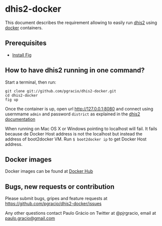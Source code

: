 dhis2-docker
==============

This document describes the requirement allowing to easily run [dhis2](https://www.dhis2.org/) using [docker](https://www.docker.com/) containers.

Prerequisites
-------------

* [Install Fig](http://www.fig.sh/install.html "Documentation") 


How to have dhis2 running in one command?
--------------

Start a terminal, then run:

```
git clone git://github.com/pgracio/dhis2-docker.git
cd dhis2-docker
fig up
```

Once the container is up, open url http://127.0.0.1:8080 and connect using usernmame `admin` and password `district` as explained in the [dhis2 documentation](https://www.dhis2.org/doc/snapshot/en/user/html/ch02.html#d5e283)

When running on Mac OS X or Windows pointing to localhost will fail. It fails because de Docker Host address is not the localhost but instead the address of boot2docker VM. Run `$ boot2docker ip` to get Docker Host address. 

Docker images
--------------
Docker images can be found at [Docker Hub](https://registry.hub.docker.com/repos/pgracio/ "Docker Hub")


Bugs, new requests or contribution
--------------
Please submit bugs, gripes and feature requests at https://github.com/pgracio/dhis2-docker/issues

Any other questions contact Paulo Grácio on Twitter at @pjrgracio, email at paulo.gracio@gmail.com
